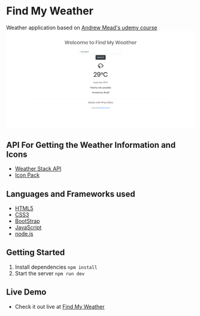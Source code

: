 # Find My Weather

Weather application based on [Andrew Mead's udemy course](https://www.udemy.com/course/the-complete-nodejs-developer-course-2/)
![Weather App image](https://github.com/niloyKGhosh/weather-app/blob/master/Weather-App.png)

## API For Getting the Weather Information and Icons

-   [Weather Stack API](https://weatherstack.com/)
-   [Icon Pack](https://erikflowers.github.io/weather-icons/)

## Languages and Frameworks used

-   [HTML5](https://developer.mozilla.org/en-US/docs/Web/Guide/HTML/HTML5)
-   [CSS3](https://developer.mozilla.org/en-US/docs/Web/CSS)
-   [BootStrap](https://getbootstrap.com/docs/4.4/getting-started/introduction/)
-   [JavaScript](https://developer.mozilla.org/en-US/docs/Web/JavaScript)
-   [node.js](https://nodejs.org/en/docs/)

## Getting Started

1. Install dependencies
   `npm install`
2. Start the server
   `npm run dev`

## Live Demo

-   Check it out live at [Find My Weather](https://nghosh-weather-app.herokuapp.com/)
